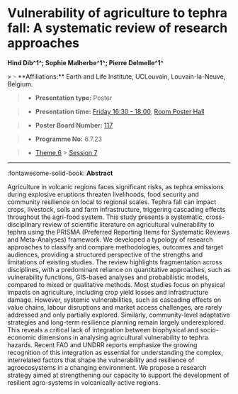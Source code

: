 # Vulnerability of agriculture to tephra fall: A systematic review of research approaches

**Hind Dib^1^; Sophie Malherbe^1^; Pierre Delmelle^1^**

<!-- more -->> - **Affiliations:** Earth and Life Institute, UCLouvain, Louvain-la-Neuve, Belgium.

> - **Presentation type:** Poster

> - **Presentation time:** [Friday 16:30 - 18:00](../sessions_comparison.md#__tabbed_4_6), [Room Poster Hall](../maps_venue.md#__tabbed_1_1)

> - **Poster Board Number:** [117](../map_poster_boards.md#friday)

> - **Programme No:** 6.7.23

> - [Theme 6](../theme6.md) > [Session 7](../sessions/session-6-7.md)

--- 

:fontawesome-solid-book: **Abstract**

Agriculture in volcanic regions faces significant risks, as tephra emissions during explosive eruptions threaten livelihoods, food security and community resilience on local to regional scales. Tephra fall can impact crops, livestock, soils and farm infrastructure, triggering cascading effects throughout the agri-food system. This study presents a systematic, cross-disciplinary review of scientific literature on agricultural vulnerability to tephra using the PRISMA (Preferred Reporting Items for Systematic Reviews and Meta-Analyses) framework. We developed a typology of research approaches to classify and compare methodologies, outcomes and target audiences, providing a structured perspective of the strengths and limitations of existing studies. The review highlights fragmentation across disciplines, with a predominant reliance on quantitative approaches, such as vulnerability functions, GIS-based analyses and probabilistic models, compared to mixed or qualitative methods. Most studies focus on physical impacts on agriculture, including crop yield losses and infrastructure damage. However, systemic vulnerabilities, such as cascading effects on value chains, labour disruptions and market access challenges, are rarely addressed and only partially explored. Similarly, community-level adaptative strategies and long-term resilience planning remain largely underexplored. This reveals a critical lack of integration between biophysical and socio-economic dimensions in analysing agricultural vulnerability to tephra hazards. Recent FAO and UNDRR reports emphasize the growing recognition of this integration as essential for understanding the complex, interrelated factors that shape the vulnerability and resilience of agroecosystems in a changing environment. We propose a research strategy aimed at strengthening our capacity to support the development of resilient agro-systems in volcanically active regions. 

